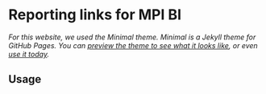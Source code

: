 # Reporting links for MPI BI 

*For this website, we used the Minimal theme. Minimal is a Jekyll theme for GitHub Pages. You can [preview the theme to see what it looks like](http://pages-themes.github.io/minimal), or even [use it today](#usage).*

## Usage

